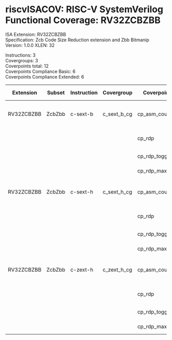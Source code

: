 # riscvISACOV: RISC-V SystemVerilog Functional Coverage: RV32ZCBZBB

ISA Extension: RV32ZCBZBB  
Specification: Zcb Code Size Reduction extension and Zbb Bitmanip  
Version:       1.0.0
XLEN:          32 

Instructions:  3  
Covergroups:   3  
Coverpoints total:   12  
Coverpoints Compliance Basic:  6  
Coverpoints Compliance Extended:  6  

| Extension | Subset | Instruction| Covergroup | Coverpoint     | Coverpoint Description | Coverpoint Level  |
| ----------| ------ | ---------- | ---------- | -------------- | ---------------------- | ----------------- |
| RV32ZCBZBB            |         ZcbZbb |   c-sext-b | c_sext_b_cg | cp_asm_count | Number of times instruction is executed | Compliance Basic
|                       |                |            |             |      cp_rdp | RD (GPR) register assignment | Compliance Basic
|                       |                |            |             | cp_rdp_toggle | RDP Toggle bits | Compliance Extended
|                       |                |            |             | cp_rdp_maxvals | RDP Max values | Compliance Extended
| RV32ZCBZBB            |         ZcbZbb |   c-sext-h | c_sext_h_cg | cp_asm_count | Number of times instruction is executed | Compliance Basic
|                       |                |            |             |      cp_rdp | RD (GPR) register assignment | Compliance Basic
|                       |                |            |             | cp_rdp_toggle | RDP Toggle bits | Compliance Extended
|                       |                |            |             | cp_rdp_maxvals | RDP Max values | Compliance Extended
| RV32ZCBZBB            |         ZcbZbb |   c-zext-h | c_zext_h_cg | cp_asm_count | Number of times instruction is executed | Compliance Basic
|                       |                |            |             |      cp_rdp | RD (GPR) register assignment | Compliance Basic
|                       |                |            |             | cp_rdp_toggle | RDP Toggle bits | Compliance Extended
|                       |                |            |             | cp_rdp_maxvals | RDP Max values | Compliance Extended


